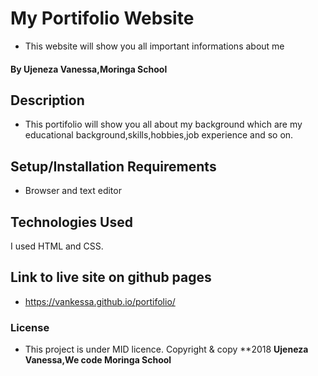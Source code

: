 # My Portifolio Website
* This website will show you all important informations about me 
#### By **Ujeneza Vanessa,Moringa School**
## Description
* This portifolio will show you all about my background which are my educational background,skills,hobbies,job experience and so on.
## Setup/Installation Requirements
* Browser and text editor
## Technologies Used
I used HTML and CSS.
## Link to live site on github pages
* https://vankessa.github.io/portifolio/
### License
* This project is under MID licence.
Copyright & copy **2018 **Ujeneza Vanessa,We code Moringa School**
  